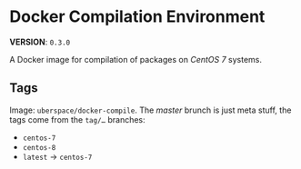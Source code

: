 # Docker Compilation Environment

**VERSION**: `0.3.0`

A Docker image for compilation of packages on _CentOS 7_ systems.

## Tags

Image: `uberspace/docker-compile`. The _master_ brunch is just meta stuff, the
tags come from the `tag/…` branches:

- `centos-7`
- `centos-8`
- `latest` → `centos-7`
